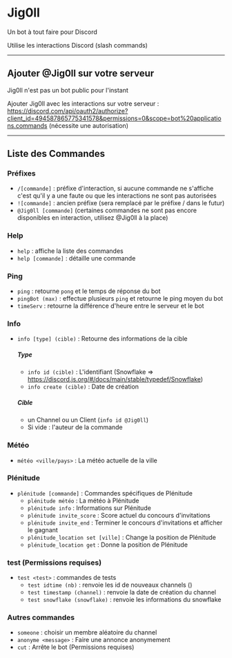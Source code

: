 # Jig0ll

Un bot à tout faire pour Discord

Utilise les interactions Discord (slash commands)

---

## Ajouter @Jig0ll sur votre serveur

Jig0ll n'est pas un bot public pour l'instant

Ajouter Jig0ll avec les interactions sur votre serveur : https://discord.com/api/oauth2/authorize?client_id=494587865775341578&permissions=0&scope=bot%20applications.commands
(nécessite une autorisation)

---

## Liste des Commandes

### Préfixes

- `/[commande]` : préfixe d'interaction, si aucune commande ne s'affiche c'est qu'il y a une faute ou que les interactions ne sont pas autorisées
- `![commande]` : ancien préfixe (sera remplacé par le préfixe / dans le futur)
- `@Jig0ll [commande]` (certaines commandes ne sont pas encore disponibles en interaction, utilisez @Jig0ll à la place)

### Help

- `help` : affiche la liste des commandes
- `help [commande]` : détaille une commande

### Ping

- `ping` : retourne `pong` et le temps de réponse du bot
- `pingBot (max)` : effectue plusieurs `ping` et retourne le ping moyen du bot
- `timeServ` : retourne la différence d'heure entre le serveur et le bot

### Info

- `info [type] (cible)` : Retourne des informations de la cible
  ##### Type
  - `info id (cible)` : L'identifiant
    (Snowflake => https://discord.js.org/#/docs/main/stable/typedef/Snowflake)
  - `info create (cible)` : Date de création
  ##### Cible
  - un Channel ou un Client (`info id @Jig0ll`)
  - Si vide : l'auteur de la commande

### Météo

- `météo <ville/pays>` : La météo actuelle de la ville

### Plénitude

- `plénitude [commande]` : Commandes spécifiques de Plénitude
  - `plénitude météo` : La météo à Plénitude
  - `plénitude info` : Informations sur Plénitude
  - `plénitude invite_score` : Score actuel du concours d'invitations
  - `plénitude invite_end` : Terminer le concours d'invitations et afficher le gagnant
  - `plénitude_location set [ville]` : Change la position de Plénitude
  - `plénitude_location get` : Donne la position de Plénitude

### test (Permissions requises)

- `test <test>` : commandes de tests
  - `test idtime (nb)` : renvoie les id de nouveaux channels ()
  - `test timestamp (channel)` : renvoie la date de création du channel
  - `test snowflake (snowflake)` : renvoie les informations du snowflake

### Autres commandes

- `someone` : choisir un membre aléatoire du channel
- `anonyme <message>` : Faire une annonce anonymement
- `cut` : Arrête le bot (Permissions requises)
